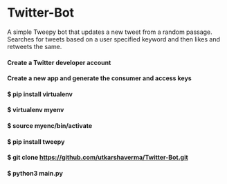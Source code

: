 # Twitter-Bot
A simple Tweepy bot that updates a new tweet from a random passage. Searches for tweets based on a user specified keyword and then likes and retweets the same.

#### Create a Twitter developer account
#### Create a new app and generate the consumer and access keys
#### $ pip install virtualenv
#### $ virtualenv myenv
#### $ source myenc/bin/activate
#### $ pip install tweepy
#### $ git clone https://github.com/utkarshaverma/Twitter-Bot.git
#### $ python3 main.py
